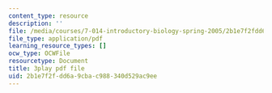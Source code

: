 ```yaml
---
content_type: resource
description: ''
file: /media/courses/7-014-introductory-biology-spring-2005/2b1e7f2fdd6a9cbac988340d529ac9ee_GAArnLLlFtQ.pdf
file_type: application/pdf
learning_resource_types: []
ocw_type: OCWFile
resourcetype: Document
title: 3play pdf file
uid: 2b1e7f2f-dd6a-9cba-c988-340d529ac9ee
---
```

